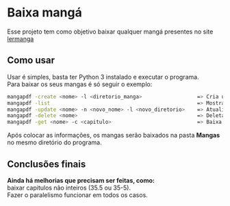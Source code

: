 # Baixa mangá
Esse projeto tem como objetivo baixar qualquer mangá presentes no site [lermanga](https://lermanga.org)
## Como usar
Usar é simples, basta ter Python 3 instalado e executar o programa.<br>
Para baixar os seus mangas é só seguir o exemplo:

```bash
mangapdf -create <nome> -l <diretorio_manga>                  => Cria um manga na lista de mangas 
mangapdf -list                                                => Mostra os mangas registrados
mangapdf -update <nome> -n <novo_nome> -l <novo_diretorio>    => Atualiza as informações de um manga
mangapdf -delete <nome>                                       => Deleta um manga
mangapdf -get <nome> -c <capitulo>                            => Baixa um capitulo do manga
```
Após colocar as informações, os mangas serão baixados na pasta **Mangas** no mesmo diretório do programa. 
## Conclusões finais
**Ainda há melhorias que precisam ser feitas, como:<br>**
baixar capitulos não inteiros (35.5 ou 35-5).<br>
Fazer o paralelismo funcionar em todos os casos.<br>
